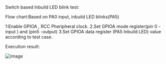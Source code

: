 Switch based Inbuild LED blink test:

Flow chart:Based on PA0 input, inbuild LED blinks(PA5)

1:Enable GPIOA , RCC Pheripheral clock.
2.Set GPIOA mode register(pin 0 -input ) and (pin5 -output)
3.Set GPIOA data register (PA5 Inbuild LED) value according to test case.

Execution result:


![image](https://user-images.githubusercontent.com/63492659/153056497-28e74e87-e7ae-4563-87dc-fa8c37592fd6.png)
